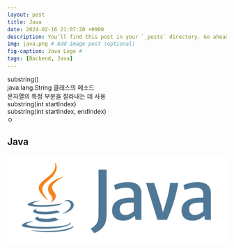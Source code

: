 ```yaml
---
layout: post
title: Java
date: 2024-02-16 21:07:20 +0900
description: You’ll find this post in your `_posts` directory. Go ahead and edit it and re-build the site to see your changes. # Add post description (optional)
img: java.png # Add image post (optional)
fig-caption: Java Logo #
tags: [Backend, Java]
---
```

substring()   
java.lang.String 클래스의 메소드   
문자열의 특정 부분을 잘라내는 데 사용   
substring(int startIndex)   
substring(int startIndex, endIndex)   
ㅇ


## Java

![Java Logo](/assets/img/java.png)